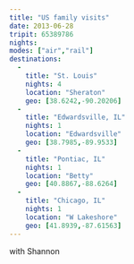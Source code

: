 ```yaml
---
title: "US family visits"
date: 2013-06-28
tripit: 65389786
nights:
modes: ["air","rail"]
destinations:
  -
    title: "St. Louis"
    nights: 4
    location: "Sheraton"
    geo: [38.6242,-90.20206]
  -
    title: "Edwardsville, IL"
    nights: 1
    location: "Edwardsville"
    geo: [38.7985,-89.9533]
  -
    title: "Pontiac, IL"
    nights: 1
    location: "Betty"
    geo: [40.8867,-88.6264]
  -
    title: "Chicago, IL"
    nights: 1
    location: "W Lakeshore"
    geo: [41.8939,-87.61563]
---
```


with Shannon
